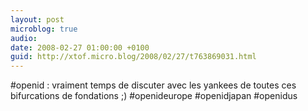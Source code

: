 ```yaml
---
layout: post
microblog: true
audio: 
date: 2008-02-27 01:00:00 +0100
guid: http://xtof.micro.blog/2008/02/27/t763869031.html
---
```

#openid : vraiment temps de discuter avec les yankees de toutes ces bifurcations de fondations ;) #openideurope #openidjapan #openidus
